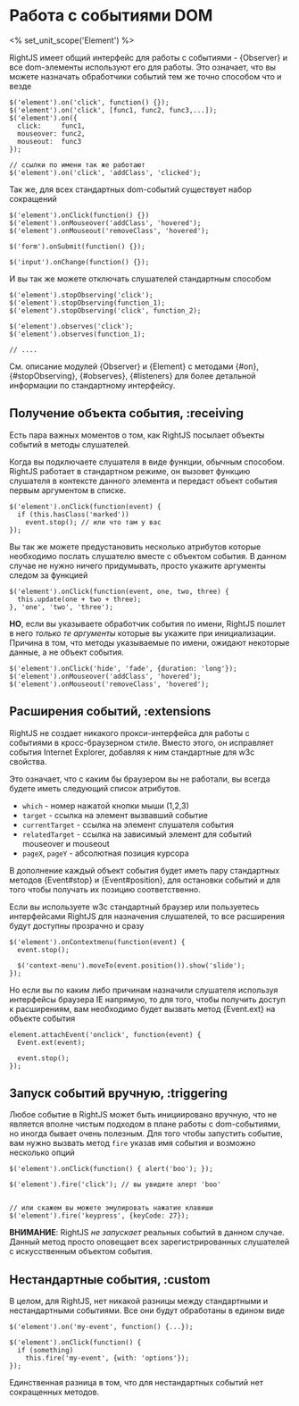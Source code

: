 # Работа с событиями DOM
<% set_unit_scope('Element') %>

RightJS имеет общий интерфейс для работы с событиями - {Observer} и все dom-элементы используют его
для работы. Это означает, что вы можете назначать обработчики событий тем же точно способом что и везде

    $('element').on('click', function() {});
    $('element').on('click', [func1, func2, func3,...]);
    $('element').on({
      click:     func1,
      mouseover: func2,
      mouseout:  func3
    });

    // ссылки по имени так же работают
    $('element').on('click', 'addClass', 'clicked');

Так же, для всех стандартных dom-событий существует набор сокращений

    $('element').onClick(function() {})
    $('element').onMouseover('addClass', 'hovered');
    $('element').onMouseout('removeClass', 'hovered');

    $('form').onSubmit(function() {});

    $('input').onChange(function() {});

И вы так же можете отключать слушателей стандартным способом

    $('element').stopObserving('click');
    $('element').stopObserving(function_1);
    $('element').stopObserving('click', function_2);

    $('element').observes('click');
    $('element').observes(function_1);

    // ....

См. описание модулей {Observer} и {Element} с методами {#on}, {#stopObserving}, {#observes}, {#listeners}
для более детальной информации по стандартному интерфейсу.


## Получение объекта события, :receiving

Есть пара важных моментов о том, как RightJS посылает объекты событий в методы слушателей.

Когда вы подключаете слушателя в виде функции, обычным способом. RightJS работает в стандартном режиме,
он вызовет функцию слушателя в контексте данного элемента и передаст объект события первым аргументом в списке.

    $('element').onClick(function(event) {
      if (this.hasClass('marked'))
        event.stop(); // или что там у вас
    });

Вы так же можете предустановить несколько атрибутов которые необходимо послать слушателю вместе
с объектом события. В данном случае не нужно ничего придумывать, просто укажите аргументы следом за функцией

    $('element').onClick(function(event, one, two, three) {
      this.update(one + two + three);
    }, 'one', 'two', 'three');

__НО__, если вы указываете обработчик события по имени, RightJS пошлет в него _только те аргументы_ которые
вы укажите при инициализации. Причина в том, что методы указываемые по имени, ожидают некоторые данные, а не объект события.

    $('element').onClick('hide', 'fade', {duration: 'long'});
    $('element').onMouseover('addClass', 'hovered');
    $('element').onMouseout('removeClass', 'hovered');


## Расширения событий, :extensions

RightJS не создает никакого прокси-интерфейса для работы с событиями в кросс-браузерном стиле.
Вместо этого, он исправляет события Internet Explorer, добавляя к ним стандартные для w3c свойства.

Это означает, что с каким бы браузером вы не работали, вы всегда будете иметь следующий список атрибутов.

* `which` - номер нажатой кнопки мыши (1,2,3)
* `target` - ссылка на элемент вызвавший событие
* `currentTarget` - ссылка на элемент слушателя события
* `relatedTarget` - ссылка на зависимый элемент для событий mouseover и mouseout
* `pageX`, `pageY` - абсолютная позиция курсора

В дополнение каждый объект события будет иметь пару стандартных методов {Event#stop} и {Event#position},
для остановки событий и для того чтобы получать их позицию соответственно.

Если вы используете w3c стандартный браузер или пользуетесь интерфейсами RightJS для назначения слушателей,
то все расширения будут доступны прозрачно и сразу

    $('element').onContextmenu(function(event) {
      event.stop();

      $('context-menu').moveTo(event.position()).show('slide');
    });

Но если вы по каким либо причинам назначили слушателя используя интерфейсы браузера IE напрямую,
то для того, чтобы получить доступ к расширениям, вам необходимо будет вызвать метод {Event.ext}
на объекте события

    element.attachEvent('onclick', function(event) {
      Event.ext(event);

      event.stop();
    });


## Запуск событий вручную, :triggering

Любое событие в RightJS может быть инициировано вручную, что не является вполне чистым подходом в плане
работы с dom-событиями, но иногда бывает очень полезным. Для того чтобы запустить событие, вам нужно
вызвать метод `fire` указав имя события и возможно несколько опций

    $('element').onClick(function() { alert('boo'); });

    $('element').fire('click'); // вы увидите алерт 'boo'


    // или скажем вы можете эмулировать нажатие клавиши
    $('element').fire('keypress', {keyCode: 27});

__ВНИМАНИЕ__: RightJS _не запускает_ реальных событий в данном случае. Данный метод просто оповещает
всех зарегистрированных слушателей с искусственным объектом события.


## Нестандартные события, :custom

В целом, для RightJS, нет никакой разницы между стандартными и нестандартными событиями. Все они
будут обработаны в едином виде

    $('element').on('my-event', function() {...});

    $('element').onClick(function() {
      if (something)
        this.fire('my-event', {with: 'options'});
    });

Единственная разница в том, что для нестандартных событий нет сокращенных методов.

